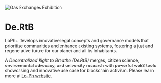 ![Gas Exchanges Exhibition](https://images.squarespace-cdn.com/content/v1/646b0c314d03fe78f4fa5c54/0e045a23-0e9d-4c0c-909c-e9b60fe6c72d/POSTER_GASEXHIBITION.jpeg "Header")

# De.RtB

LoPh+ develops innovative legal concepts and governance models that prioritize communities and enhance existing systems, fostering a just and regenerative future for our planet and all its inhabitants.

A *Decentralized Right to Breathe (De.RtB)* merges, citizen science, environmental advocacy, and university research with powerful web3 tools showcasing and innovative use case for blockchain activism. Please learn more at [Lo-Ph website](https://www.lo-ph.agency/).
